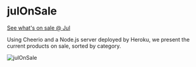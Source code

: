 # julOnSale
[See what's on sale @ Jul](https://tomerpacific.github.io/julOnSale/)

Using Cheerio and a Node.js server deployed by Heroku, we present the current products on sale, sorted by category.

![julOnSale](https://media.giphy.com/media/IdZtQHOTRlQXNTk1dx/giphy.gif)
